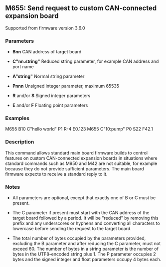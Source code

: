 ## M655: Send request to custom CAN-connected expansion board

Supported from firmware version 3.6.0

### Parameters

- **Bnn** CAN address of target board

- **C"nn.string"** Reduced string parameter, for example CAN address and port name

- **A"string"** Normal string parameter

- **Pnnn** Unsigned integer parameter, maximum 65535

- **R** and/or **S** Signed integer parameters

- **E** and/or **F** Floating point parameters

### Examples

M655 B10 C"hello world" P1 R-4 E0.123 M655 C"10:pump" P0 S22 F42.1

### Description

This command allows standard main board firmware builds to control features on custom CAN-connected expansion boards in situations where standard commands such as M950 and M42 are not suitable, for example because they do not provide sufficient parameters. The main board firmware expects to receive a standard reply to it.

### Notes

- All parameters are optional, except that exactly one of B or C must be present.

- The C parameter if present must start with the CAN address of the target board followed by a period. It will be "reduced" by removing this prefix and any underscores or hyphens and converting all characters to lowercase before sending the request to the target board.

- The total number of bytes occupied by the parameters provided, excluding the B parameter and after reducing the C parameter, must not exceed 60. The number of bytes in a string parameter is the number of bytes in the UTF8-encoded string plus 1. The P parameter occupies 2 bytes and the signed integer and float parameters occupy 4 bytes each.

